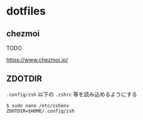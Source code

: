 # dotfiles

## chezmoi

TODO

https://www.chezmoi.io/

## ZDOTDIR

`.config/zsh` 以下の `.zshrc` 等を読み込めるようにする

```
$ sudo nano /etc/zshenv
ZDOTDIR=$HOME/.config/zsh
```
